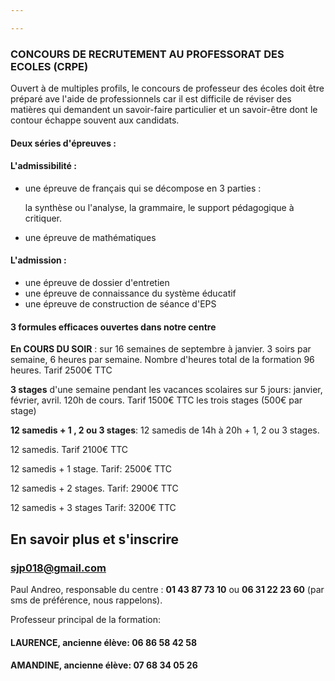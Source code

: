 ```yaml
---

---
```

### CONCOURS DE RECRUTEMENT AU    PROFESSORAT DES ECOLES (CRPE)

Ouvert à de multiples profils, le concours de professeur des écoles doit être préparé ave l'aide de professionnels car il est difficile de réviser des matières qui demandent un savoir-faire particulier et un savoir-être dont le contour échappe souvent aux candidats.

#### Deux séries d'épreuves :

#### L'admissibilité :

* une épreuve de français qui se décompose en 3 parties :

  la synthèse ou l'analyse, la grammaire, le support pédagogique à critiquer.
* une épreuve de mathématiques

#### L'admission :

* une épreuve de dossier d'entretien
* une épreuve de connaissance du système éducatif
* une épreuve de construction de séance d'EPS

#### 3 formules efficaces ouvertes dans notre centre

**En COURS DU SOIR** : sur 16 semaines de septembre à janvier. 3 soirs par semaine, 6 heures par semaine. Nombre d'heures total de la formation 96 heures. Tarif 2500€ TTC

**3 stages** d'une semaine pendant les vacances scolaires  sur 5 jours:  janvier, février, avril. 120h  de cours. Tarif 1500€ TTC les trois stages (500€ par stage)

**12 samedis + 1 , 2 ou 3 stages**: 12 samedis de 14h à 20h + 1, 2 ou 3 stages.

12 samedis. Tarif 2100€ TTC

12 samedis + 1 stage. Tarif: 2500€ TTC

12 samedis + 2 stages. Tarif: 2900€ TTC

12 samedis + 3 stages Tarif: 3200€ TTC

## En savoir plus et s'inscrire

### sjp018@gmail.com

Paul Andreo, responsable du centre : **01 43 87 73 10** ou **06 31 22 23 60** (par sms de préférence, nous rappelons).

Professeur principal de la formation:

#### **LAURENCE**, ancienne élève: 06 86 58 42 58

#### **AMANDINE**, ancienne élève: 07 68 34 05 26